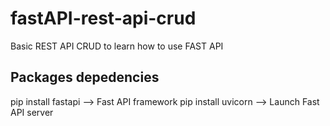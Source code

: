 # fastAPI-rest-api-crud
Basic REST API CRUD to learn how to use FAST API

## Packages depedencies
pip install fastapi --> Fast API framework
pip install uvicorn --> Launch Fast API server